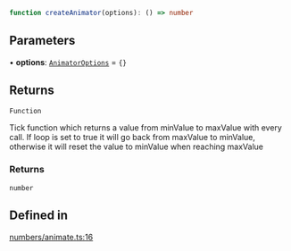 ```ts
function createAnimator(options): () => number
```

## Parameters

• **options**: [`AnimatorOptions`](../interfaces/AnimatorOptions.md) = `{}`

## Returns

`Function`

Tick function which returns a value from minValue to maxValue with every call. If loop is set to true it will go back from maxValue to minValue, otherwise it will reset the value to minValue when reaching maxValue

### Returns

`number`

## Defined in

[numbers/animate.ts:16](https://github.com/Tismas/naszos-utils/blob/4c7f3cf5cc9cb0967eb0ee45a68ceee96b31079a/src/numbers/animate.ts#L16)

